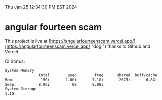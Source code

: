 Thu Jan 25 12:34:30 PM EST 2024

# angular fourteen scam


This project is live at [https://angularfourteenscam.vercel.app/](https://angularfourteenscam.vercel.app/ "dog!") thanks to Github and Vercel.

CI Status: 

```bash
System Memory
               total        used        free      shared  buff/cache   available
Mem:            15Gi       2.0Gi       7.1Gi       267Mi       6.8Gi        13Gi
Swap:          8.0Gi          0B       8.0Gi
System Storage
1.1G	.
